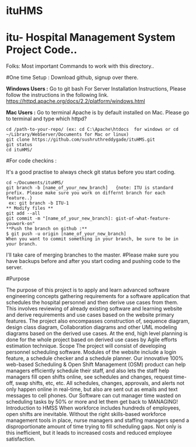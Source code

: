 # ituHMS

# itu- Hospital Management System Project Code.. 

Folks: 
Most important Commands to work with this directory.. 

#One time Setup : 
Download github, signup over there. 

**Windows Users :**
Go to git bash 
For Server Installation Instructions,  Please follow the instructions in the following link. 
https://httpd.apache.org/docs/2.2/platform/windows.html


**Mac Users :**
Go to terminal
Apache is by default installed on Mac. Please go to terminal and type which httpd? 


```
cd /path-to-your-repo/ (ex: cd C:\Apache\htdocs  for windows or cd ~/Library/WebServer/Documents for Mac or linux)
git clone https://github.com/sushruthreddygade/ituHMS.git
git status
cd ituHMS/

```

#For code checkins : 

It's a good practise to always check git status before you start coding. 

```
cd ~/Documents/ituHMS/
git branch -b [name_of_your_new_branch]   {note: ITU is standard prefix. Please make sure you work on differnt branch for each feature..}
 ex: git branch -b ITU-1
** Modify files **
git add --all
git commit -m "[name_of_your_new_branch]: gist-of-what-feature-youwork-on"
**Push the branch on github :**
$ git push -u origin [name_of_your_new_branch]
When you want to commit something in your branch, be sure to be in your branch.
```

I'll take care of merging branches to the master. 
#Please make sure you have backups before and after you start coding and pushing code to the server. 


#Purpose  

The purpose of this project is to apply and learn advanced software engineering   concepts gathering requirements for a software application that schedules the   hospital personnel and then derive use cases from them. This involves reviewing   of already existing software and learning website and derive requirements and   use cases based on the website primary features. The project also encompasses   construction of, sequence diagram, design class diagram, Collaboration diagrams   and other UML modeling diagrams based on the derived use cases. At the end,   high level planning is done for the whole project based on derived use cases by   Agile efforts estimation technique.  Scope   The project will consist of developing personnel scheduling software. Modules of   the website include a login feature, a schedule checker and a schedule planner.   Our innovative 100% web-based Scheduling &amp; Open Shift Management (OSM)   product can help managers efficiently schedule their staff, and also lets the staff   help managers fill open shifts online, see schedules and changes, request time-  off, swap shifts, etc, etc. All schedules, changes, approvals, and alerts not only   happen online in real-time, but also are sent out as emails and text messages to   cell phones. Our Software can cut manager time wasted on scheduling tasks by   50% or more and let them get back to MANAGING! Introduction to HMSS  When workforce includes hundreds of employees, open shifts are inevitable.   Without the right skills-based workforce management tools in place, nurse managers   and staffing managers spend a disproportionate amount of time trying to fill scheduling   gaps. Not only is this inefficient, but it leads to increased costs and reduced employee   satisfaction. 


